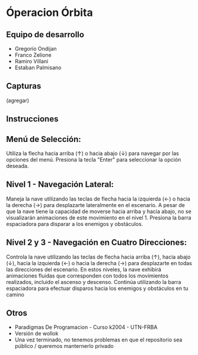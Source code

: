 # Óperacion Órbita

## Equipo de desarrollo

- Gregorio Ondijan
- Franco Zelione
- Ramiro Villani
- Estaban Palmisano

## Capturas

(agregar)

## Instrucciones

## Menú de Selección:

Utiliza la flecha hacia arriba (↑) o hacia abajo (↓) para navegar por las opciones del menú.
Presiona la tecla "Enter" para seleccionar la opción deseada.

## Nivel 1 - Navegación Lateral:

Maneja la nave utilizando las teclas de flecha hacia la izquierda (←) o hacia la derecha (→) para desplazarte lateralmente en el escenario.
A pesar de que la nave tiene la capacidad de moverse hacia arriba y hacia abajo, no se visualizarán animaciones de este movimiento en el nivel 1.
Presiona la barra espaciadora para disparar a los enemigos y obstáculos.

## Nivel 2 y 3 - Navegación en Cuatro Direcciones:

Controla la nave utilizando las teclas de flecha hacia arriba (↑), hacia abajo (↓), hacia la izquierda (←) o hacia la derecha (→) para desplazarte en todas las direcciones del escenario.
En estos niveles, la nave exhibirá animaciones fluidas que corresponden con todos los movimientos realizados, incluido el ascenso y descenso.
Continúa utilizando la barra espaciadora para efectuar disparos hacia los enemigos y obstáculos en tu camino


## Otros

- Paradigmas De Programacion - Curso k2004 - UTN-FRBA
- Versión de wollok
- Una vez terminado, no tenemos problemas en que el repositorio sea público / queremos manternerlo privado
